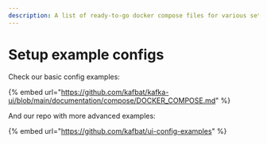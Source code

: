 ```yaml
---
description: A list of ready-to-go docker compose files for various setup scenarios
---
```


# Setup example configs

Check our basic config examples:

{% embed url="https://github.com/kafbat/kafka-ui/blob/main/documentation/compose/DOCKER_COMPOSE.md" %}

And our repo with more advanced examples:

{% embed url="https://github.com/kafbat/ui-config-examples" %}
